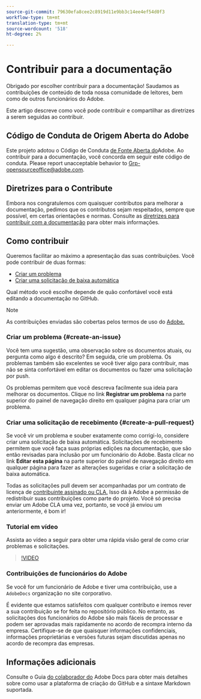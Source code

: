 ```yaml
---
source-git-commit: 79630efa8cee2c8919d11e9bb3c14ee4ef54d0f3
workflow-type: tm+mt
translation-type: tm+mt
source-wordcount: '518'
ht-degree: 2%

---
```

# Contribuir para a documentação

Obrigado por escolher contribuir para a documentação! Saudamos as contribuições de conteúdo de toda nossa comunidade de leitores, bem como de outros funcionários do Adobe.

Este artigo descreve como você pode contribuir e compartilhar as diretrizes a serem seguidas ao contribuir.

## Código de Conduta de Origem Aberta do Adobe

Este projeto adotou o Código de Conduta [de Fonte Aberta do](code-of-conduct.md)Adobe. Ao contribuir para a documentação, você concorda em seguir este código de conduta. Please report unacceptable behavior to [Grp-opensourceoffice@adobe.com](mailto:Grp-opensourceoffice@adobe.com).

## Diretrizes para o Contribute

Embora nos congratulemos com quaisquer contributos para melhorar a documentação, pedimos que os contributos sejam respeitados, sempre que possível, em certas orientações e normas. Consulte as [diretrizes para contribuir com a documentação](guidelines.md) para obter mais informações.

## Como contribuir

Queremos facilitar ao máximo a apresentação das suas contribuições. Você pode contribuir de duas formas:

* [Criar um problema](#create-an-issue)
* [Criar uma solicitação de baixa automática](#create-a-pull-request)

Qual método você escolhe depende de quão confortável você está editando a documentação no GitHub.

>[!NOTE]
>
>As contribuições enviadas são cobertas pelos termos de uso do [Adobe.](https://www.adobe.com/legal/terms.html)

### Criar um problema {#create-an-issue}

Você tem uma sugestão, uma observação sobre os documentos atuais, ou pergunta como algo é descrito? Em seguida, crie um problema. Os problemas também são excelentes se você tiver algo para contribuir, mas não se sinta confortável em editar os documentos ou fazer uma solicitação por push.

Os problemas permitem que você descreva facilmente sua ideia para melhorar os documentos. Clique no link **Registrar um problema** na parte superior do painel de navegação direito em qualquer página para criar um problema.

### Criar uma solicitação de recebimento {#create-a-pull-request}

Se você vir um problema e souber exatamente como corrigi-lo, considere criar uma solicitação de baixa automática. Solicitações de recebimento permitem que você faça suas próprias edições na documentação, que são então revisadas para inclusão por um funcionário do Adobe. Basta clicar no link **Editar esta página** na parte superior do painel de navegação direito em qualquer página para fazer as alterações sugeridas e criar a solicitação de baixa automática.

Todas as solicitações pull devem ser acompanhadas por um contrato de licença de [contribuinte assinado ou CLA.](https://opensource.adobe.com/cla.html)  Isso dá à Adobe a permissão de redistribuir suas contribuições como parte do projeto. Você só precisa enviar um Adobe CLA uma vez, portanto, se você já enviou um anteriormente, é bom ir!

### Tutorial em vídeo

Assista ao vídeo a seguir para obter uma rápida visão geral de como criar problemas e solicitações.

>[!VIDEO](https://video.tv.adobe.com/v/27069)

### Contribuições de funcionários do Adobe

Se você for um funcionário de Adobe e tiver uma contribuição, use a `AdobeDocs` organização no site corporativo.

É evidente que estamos satisfeitos com qualquer contributo e iremos rever a sua contribuição se for feita no repositório público. No entanto, as solicitações dos funcionários do Adobe são mais fáceis de processar e podem ser aprovadas mais rapidamente no acordo de recompra interno da empresa. Certifique-se de que quaisquer informações confidenciais, informações proprietárias e versões futuras sejam discutidas apenas no acordo de recompra das empresas.

## Informações adicionais

Consulte o Guia [do colaborador do](https://experienceleague.adobe.com/docs/contributor/contributor-guide/introduction.html) Adobe Docs para obter mais detalhes sobre como usar a plataforma de criação do GitHub e a sintaxe Markdown suportada.
